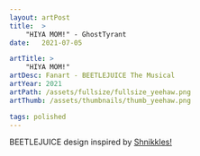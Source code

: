 ```yaml
---
layout: artPost
title:  >
    "HIYA MOM!" - GhostTyrant
date:   2021-07-05

artTitle: >
    "HIYA MOM!"
artDesc: Fanart - BEETLEJUICE The Musical
artYear: 2021
artPath: /assets/fullsize/fullsize_yeehaw.png
artThumb: /assets/thumbnails/thumb_yeehaw.png

tags: polished
---
```


BEETLEJUICE design inspired by [Shnikkles!](https://twitter.com/Shnikkles)